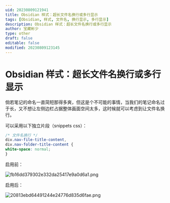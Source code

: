 ```yaml
---
uid: 20230809121941
title: Obsidian 样式：超长文件名换行或多行显示
tags: [Obsidian, 样式, 文件名, 换行显示, 多行显示]
description: Obsidian 样式：超长文件名换行或多行显示
author: 宝藏彬少
type: other
draft: false
editable: false
modified: 20230809123145
---
```


# Obsidian 样式：超长文件名换行或多行显示

倘若笔记的命名一直简短那得多爽，但这是个不可能的事情，当我们的笔记命名过于长，又不想让左侧边栏占据整体画面空间太多，这时候就可以考虑到让文件名换行。

可以采用以下独立片段（snippets css）：

```css
/* 文件名换行 */
div.nav-file-title-content,
div.nav-folder-title-content {
white-space: normal;
}
```

启用前：

![fb16dd379302e332da25417e9a0d6a1.png](https://cdn.pkmer.cn/images/fb16dd379302e332da25417e9a0d6a1.png!pkmer)

启用后：

![20813ebd64491244e24776d835d6fae.png](https://cdn.pkmer.cn/images/20813ebd64491244e24776d835d6fae.png!pkmer)
